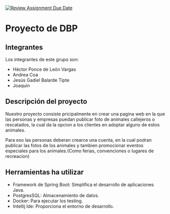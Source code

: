 [![Review Assignment Due Date](https://classroom.github.com/assets/deadline-readme-button-24ddc0f5d75046c5622901739e7c5dd533143b0c8e959d652212380cedb1ea36.svg)](https://classroom.github.com/a/B3rcSHOU)

# Proyecto de DBP 

## Integrantes 

Los integrantes de este grupo son:

- Héctor Ponce de León Vargas
- Andrea Coa  
- Jesús Gadiel Balarde Tipte
- Joaquin 

## Descripción del proyecto

Nuestro proyecto consiste pricipalmente en crear una pagina web en la que las personas y empresas puedan publicar foto de animales callejeros o rescatados, la cual da la opcion a los clientes en adoptar alguno de estos animales.

Para eso las personas deberan crearce una cuenta, en la cual podran publicar las fotos de los animales y tambien promocionar eventos especiales para los animales.(Como ferias, convenciones o lugares de recreacion)

## Herramientas ha utilizar

- Framework de Spring Boot: Simplifica el desarrollo de aplicaciones Java.
- PostgresSQL: Almacenamiento de datos. 
- Docker: Para ejecutar los testing.
- Intellij Ide: Proporciona el entorno de desarrollo.
